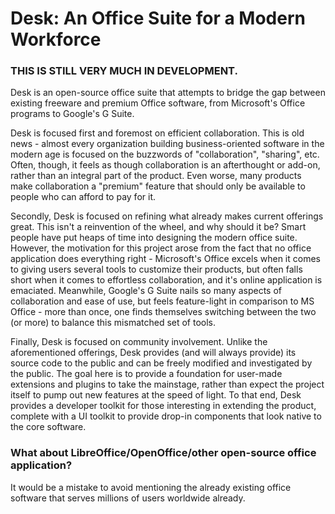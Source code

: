 # Desk: An Office Suite for a Modern Workforce

### THIS IS STILL VERY MUCH IN DEVELOPMENT.
Desk is an open-source office suite that attempts to bridge the gap between existing freeware and premium Office software, from Microsoft's Office programs to Google's G Suite. 

Desk is focused first and foremost on efficient collaboration. This is old news - almost every organization building business-oriented software in the modern age is focused on the buzzwords of "collaboration", "sharing", etc. Often, though, it feels as though collaboration is an afterthought or add-on, rather than an integral part of the product. Even worse, many products make collaboration a "premium" feature that should only be available to people who can afford to pay for it.

Secondly, Desk is focused on refining what already makes current offerings great. This isn't a reinvention of the wheel, and why should it be? Smart people have put heaps of time into designing the modern office suite. However, the motivation for this project arose from the fact that no office application does everything right - Microsoft's Office excels when it comes to giving users several tools to customize their products, but often falls short when it comes to effortless collaboration, and it's online application is emaciated. Meanwhile, Google's G Suite nails so many aspects of collaboration and ease of use, but feels feature-light in comparison to MS Office - more than once, one finds themselves switching between the two (or more) to balance this mismatched set of tools. 

Finally, Desk is focused on community involvement. Unlike the aforementioned offerings, Desk provides (and will always provide) its source code to the public and can be freely modified and investigated by the public. The goal here is to provide a foundation for user-made extensions and plugins to take the mainstage, rather than expect the project itself to pump out new features at the speed of light. To that end, Desk provides a developer toolkit for those interesting in extending the product, complete with a UI toolkit to provide drop-in components that look native to the core software.

### What about LibreOffice/OpenOffice/other open-source office application?

It would be a mistake to avoid mentioning the already existing office software that serves millions of users worldwide already. 